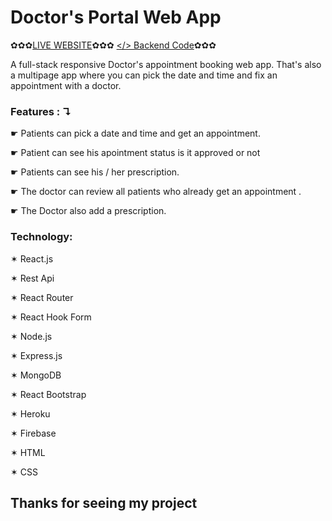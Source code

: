 # Doctor's Portal Web App
✿✿✿[LIVE WEBSITE](https://fir-practice-f0ef9.web.app/)✿✿✿ [</> Backend Code](https://github.com/moshiuzzaman/doctors-portal-server-side.git)✿✿✿

A full-stack responsive Doctor's appointment booking web app. That's also a multipage app where you can pick the date and time and fix an appointment with a doctor.

 ### Features : ↴
 
☛ Patients can pick a date and time and get an appointment.

☛ Patient can see his apointment status is it approved or not

☛ Patients can see his / her prescription.

☛ The doctor can review all patients who already get an appointment .

☛ The Doctor  also add a prescription.

### Technology: 

✶ React.js 

✶ Rest Api 

✶ React Router 

✶ React Hook Form 

✶ Node.js 

✶ Express.js 

✶ MongoDB 

✶ React Bootstrap 

✶ Heroku 

✶ Firebase

✶ HTML 

✶ CSS 

## Thanks for seeing my project
